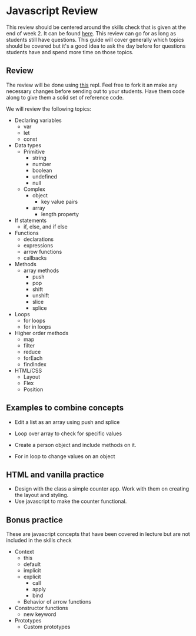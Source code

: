 # Javascript Review

This review should be centered around the skills check that is given at the end of week 2. It can be found [here](https://github.com/DevMountain/web-week2-skillscheck). This review can go for as long as students still have questions. This guide will cover generally which topics should be covered but it's a good idea to ask the day before for questions students have and spend more time on those topics.

## Review

The review will be done using [this](https://repl.it/@awestenskow/javascript-review) repl. Feel free to fork it an make any necessary changes before sending out to your students. Have them code along to give them a solid set of reference code.

We will review the following topics:

- Declaring variables
  - var
  - let
  - const
- Data types
  - Primitive
    - string
    - number
    - boolean
    - undefined
    - null
  - Complex
    - object
      - key value pairs
    - array
      - length property
- If statements
  - if, else, and if else
- Functions
  - declarations
  - expressions
  - arrow functions
  - callbacks
- Methods
  - array methods
    - push
    - pop
    - shift
    - unshift
    - slice
    - splice
- Loops
  - for loops
  - for in loops
- Higher order methods
  - map
  - filter
  - reduce
  - forEach
  - findIndex
- HTML/CSS
  - Layout
  - Flex
  - Position

## Examples to combine concepts

- Edit a list as an array using push and splice

- Loop over array to check for specific values

- Create a person object and include methods on it.

- For in loop to change values on an object

## HTML and vanilla practice

- Design with the class a simple counter app.  Work with them on creating the layout and styling.  
- Use javascript to make the counter functional. 

## Bonus practice

These are javascript concepts that have been covered in lecture but are not included in the skills check

- Context
  - this
  - default
  - implicit
  - explicit
    - call
    - apply
    - bind
  - Behavior of arrow functions
- Constructor functions
  - new keyword
- Prototypes
  - Custom prototypes
